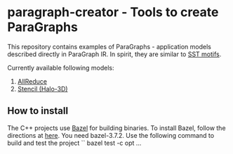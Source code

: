 # paragraph-creator - Tools to create ParaGraphs
This repository contains examples of ParaGraphs - application models described directly in ParaGraph IR. In spirit, they are similar to [SST motifs](https://github.com/sstsimulator/sst-elements/tree/master/src/sst/elements/ember/mpi/motifs). 

Currently available following models:
1. [AllReduce](https://github.com/paragraph-sim/paragraph-creator/tree/main/src/allreduce)
2. [Stencil (Halo-3D)](https://github.com/paragraph-sim/paragraph-creator/tree/main/src/stencil)

## How to install
The C++ projects use [Bazel](https://bazel.build/ "Bazel Build") for building binaries. To install Bazel, follow the directions at [here](https://bazel.build/install "Bazel Install"). You need bazel-3.7.2.
Use the following command to build and test the project 
``
bazel test -c opt ...
```
